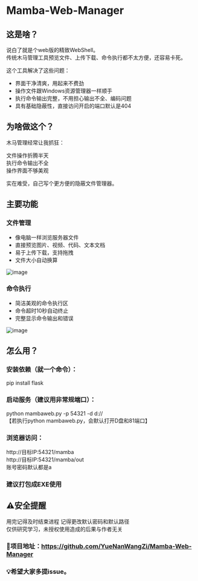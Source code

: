 # Mamba-Web-Manager  

## 这是啥？  
说白了就是个web版的精致WebShell。  
传统木马管理工具预览文件、上传下载、命令执行都不太方便，还容易卡死。  
  
这个工具解决了这些问题：  

- 界面干净清爽，用起来不费劲  
- 操作文件跟Windows资源管理器一样顺手  
- 执行命令输出完整，不用担心输出不全、编码问题  
- 具有基础隐蔽性，直接访问开启的端口默认是404
## 为啥做这个？  
木马管理经常让我抓狂：  

文件操作折腾半天  
执行命令输出不全  
操作界面不够美观  

实在难受，自己写个更方便的隐蔽文件管理器。  

## 主要功能  

### 文件管理  
- 像电脑一样浏览服务器文件  
- 直接预览图片、视频、代码、文本文档  
- 易于上传下载，支持拖拽  
- 文件大小自动换算  
  
![image](https://github.com/user-attachments/assets/7d654d00-1dbd-4f23-b6b5-493c01521fd9)

  
### 命令执行
- 简洁美观的命令执行区  
- 命令超时10秒自动终止  
- 完整显示命令输出和错误  
  
![image](https://github.com/user-attachments/assets/62fffc93-d44f-4b58-a3ab-9fd34a01b84b)

  
## 怎么用？
### 安装依赖（就一个命令）：  
pip install flask  
### 启动服务（建议用非常规端口）：  
python mambaweb.py -p 54321 -d d://  
【若执行python mambaweb.py，会默认打开D盘和81端口】  
### 浏览器访问：  
http://目标IP:54321/mamba  
http://目标IP:54321/mamba/out  
账号密码默认都是a 
### 建议打包成EXE使用

## ⚠️安全提醒
用完记得及时结束进程
记得更改默认密码和默认路径  
仅供研究学习，未授权使用造成的后果与作者无关 

### 🔗项目地址：https://github.com/YueNanWangZi/Mamba-Web-Manager
### 💡希望大家多提issue。  
